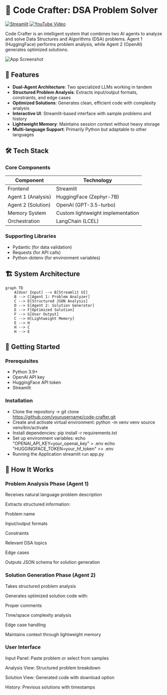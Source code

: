 
# 🤖 Code Crafter: DSA Problem Solver

[![Streamlit](https://static.streamlit.io/badges/streamlit_badge_black_white.svg)](https://codecrafter4218.streamlit.app/)
[![YouTube Video](https://img.shields.io/badge/YouTube-FF0000?style=for-the-badge&logo=youtube&logoColor=white)](https://youtu.be/n8twMXZUVkY)

Code Crafter is an intelligent system that combines two AI agents to analyze and solve Data Structures and Algorithms (DSA) problems. Agent 1 (HuggingFace) performs problem analysis, while Agent 2 (OpenAI) generates optimized solutions.

![App Screenshot](https://github.com/user-attachments/assets/1137b117-1b05-4882-83b4-6c9223655c64)

## 🌟 Features

- **Dual-Agent Architecture**: Two specialized LLMs working in tandem
- **Structured Problem Analysis**: Extracts input/output formats, constraints, and edge cases
- **Optimized Solutions**: Generates clean, efficient code with complexity analysis
- **Interactive UI**: Streamlit-based interface with sample problems and history
- **Lightweight Memory**: Maintains session context without heavy storage
- **Multi-language Support**: Primarily Python but adaptable to other languages

## 🛠️ Tech Stack

### Core Components
| Component | Technology |
|-----------|------------|
| Frontend | Streamlit |
| Agent 1 (Analysis) | HuggingFace (Zephyr-7B) |
| Agent 2 (Solution) | OpenAI (GPT-3.5-turbo) |
| Memory System | Custom lightweight implementation |
| Orchestration | LangChain (LCEL) |

### Supporting Libraries
- Pydantic (for data validation)
- Requests (for API calls)
- Python-dotenv (for environment variables)

## 🏗️ System Architecture

```mermaid
graph TD
    A[User Input] --> B[Streamlit UI]
    B --> C[Agent 1: Problem Analyzer]
    C --> D[Structured JSON Analysis]
    D --> E[Agent 2: Solution Generator]
    E --> F[Optimized Solution]
    F --> G[User Output]
    C --> H[Lightweight Memory]
    E --> H
    H --> C
    H --> E
```
## 🚀 Getting Started
### Prerequisites
- Python 3.9+
- OpenAI API key
- HuggingFace API token
- Streamlit

### Installation 
- Clone the repository -> git clone https://github.com/yourusername/code-crafter.git
- Create and activate virtual environment: python -m venv venv
source venv/bin/activate
- Install dependencies: pip install -r requirements.txt
- Set up environment variables:
echo "OPENAI_API_KEY=your_openai_key" > .env
echo "HUGGINGFACE_TOKEN=your_hf_token" >> .env
- Running the Application
streamlit run app.py

## 🧠 How It Works
### Problem Analysis Phase (Agent 1)
Receives natural language problem description

Extracts structured information:

Problem name

Input/output formats

Constraints

Relevant DSA topics

Edge cases

Outputs JSON schema for solution generation

### Solution Generation Phase (Agent 2)
Takes structured problem analysis

Generates optimized solution code with:

Proper comments

Time/space complexity analysis

Edge case handling

Maintains context through lightweight memory

### User Interface
Input Panel: Paste problem or select from samples

Analysis View: Structured problem breakdown

Solution View: Generated code with download option

History: Previous solutions with timestamps
